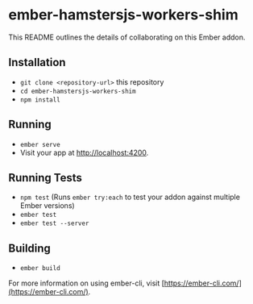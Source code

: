 # ember-hamstersjs-workers-shim

This README outlines the details of collaborating on this Ember addon.

## Installation

* `git clone <repository-url>` this repository
* `cd ember-hamstersjs-workers-shim`
* `npm install`

## Running

* `ember serve`
* Visit your app at [http://localhost:4200](http://localhost:4200).

## Running Tests

* `npm test` (Runs `ember try:each` to test your addon against multiple Ember versions)
* `ember test`
* `ember test --server`

## Building

* `ember build`

For more information on using ember-cli, visit [https://ember-cli.com/](https://ember-cli.com/).
